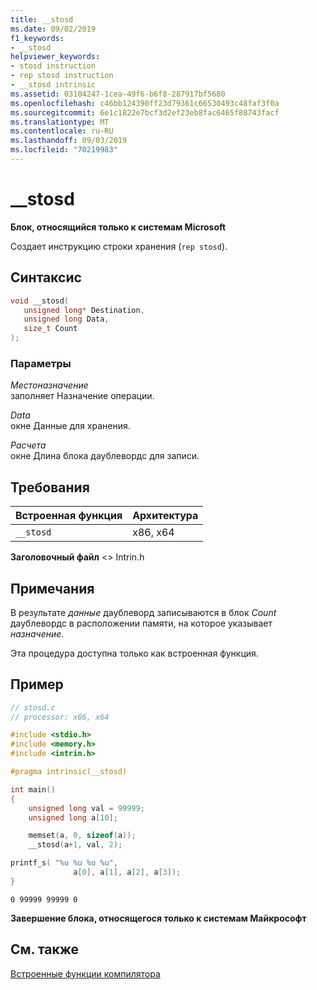 ```yaml
---
title: __stosd
ms.date: 09/02/2019
f1_keywords:
- __stosd
helpviewer_keywords:
- stosd instruction
- rep stosd instruction
- __stosd intrinsic
ms.assetid: 03104247-1cea-49f6-b6f8-287917bf5680
ms.openlocfilehash: c46bb124390ff23d79361c66530493c48faf3f0a
ms.sourcegitcommit: 6e1c1822e7bcf3d2ef23eb8fac6465f88743facf
ms.translationtype: MT
ms.contentlocale: ru-RU
ms.lasthandoff: 09/03/2019
ms.locfileid: "70219983"
---
```

# <a name="__stosd"></a>__stosd

**Блок, относящийся только к системам Microsoft**

Создает инструкцию строки хранения (`rep stosd`).

## <a name="syntax"></a>Синтаксис

```C
void __stosd(
   unsigned long* Destination,
   unsigned long Data,
   size_t Count
);
```

### <a name="parameters"></a>Параметры

*Местоназначение*\
заполняет Назначение операции.

*Data*\
окне Данные для хранения.

*Расчета*\
окне Длина блока даублевордс для записи.

## <a name="requirements"></a>Требования

|Встроенная функция|Архитектура|
|---------------|------------------|
|`__stosd`|x86, x64|

**Заголовочный файл** \<> Intrin.h

## <a name="remarks"></a>Примечания

В результате *данные* даублеворд записываются в блок *Count* даублевордс в расположении памяти, на которое указывает *назначение*.

Эта процедура доступна только как встроенная функция.

## <a name="example"></a>Пример

```C
// stosd.c
// processor: x86, x64

#include <stdio.h>
#include <memory.h>
#include <intrin.h>

#pragma intrinsic(__stosd)

int main()
{
    unsigned long val = 99999;
    unsigned long a[10];

    memset(a, 0, sizeof(a));
    __stosd(a+1, val, 2);

printf_s( "%u %u %u %u",
              a[0], a[1], a[2], a[3]);
}
```

```Output
0 99999 99999 0
```

**Завершение блока, относящегося только к системам Майкрософт**

## <a name="see-also"></a>См. также

[Встроенные функции компилятора](../intrinsics/compiler-intrinsics.md)
